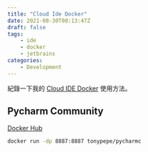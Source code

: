```yaml
---
title: "Cloud Ide Docker"
date: 2021-08-30T08:13:47Z
draft: false
tags: 
    - ide
    - docker
    - jetbrains
categories:
    - Development
---
```


紀錄一下我的 [Cloud IDE Docker](https://github.com/TonyPepeBear/cloud-ide-docker) 使用方法。

<!--more-->

## Pycharm Community

[Docker Hub](https://hub.docker.com/r/tonypepe/pycharmc)

```bash
docker run -dp 8887:8887 tonypepe/pycharmc
```
